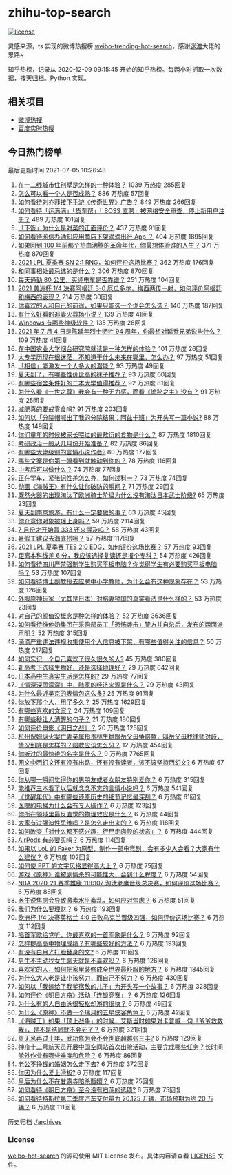 # zhihu-top-search

[![license](https://img.shields.io/github/license/Arrackisarookie/zhihu-top-search)](https://github.com/Arrackisarookie/zhihu-top-search/blob/master/LICENSE)

灵感来源，ts 实现的微博热搜榜 [weibo-trending-hot-search](https://github.com/justjavac/weibo-trending-hot-search)，感谢[迷渡](https://github.com/justjavac)大佬的思路~

知乎热榜，记录从 2020-12-09 09:15:45 开始的知乎热榜。每两小时抓取一次数据，按天[归档](./archives)。Python 实现。

## 相关项目
+ [微博热搜](https://github.com/Arrackisarookie/weibo-hot-search)
+ [百度实时热搜](https://github.com/Arrackisarookie/baidu-hot-search)

## 今日热门榜单

<!-- Rank Begin -->

最后更新时间 2021-07-05 10:26:48

1. [在一二线城市住别墅是怎样的一种体验？](https://www.zhihu.com/question/350485995) 1039 万热度 285回复
1. [怎么可以看一个人是否成熟？](https://www.zhihu.com/question/415808060) 886 万热度 57回复
1. [如何看待刘亦菲接下手游《传奇世界》广告？](https://www.zhihu.com/question/469422532) 849 万热度 266回复
1. [如何看待「运满满」「货车帮」「 BOSS 直聘」被网络安全审查，停止新用户注册？](https://www.zhihu.com/question/470104949) 489 万热度 101回复
1. [「下饭」为什么是对菜的正面评价？](https://www.zhihu.com/question/468067386) 437 万热度 91回复
1. [如何看待网信办通知应用商店下架滴滴出行 App ？](https://www.zhihu.com/question/470015739) 404 万热度 1895回复
1. [如果回到 100 年前那个热血沸腾的革命年代，你最想体验谁的人生？](https://www.zhihu.com/question/460118166) 371 万热度 870回复
1. [2021 LPL 夏季赛 SN 2:1 RNG，如何评价这场比赛？](https://www.zhihu.com/question/470013968) 362 万热度 176回复
1. [和同事相处最忌讳的是什么？](https://www.zhihu.com/question/294492493) 306 万热度 870回复
1. [每天通勤 80 公里，买纯电车是否靠谱？](https://www.zhihu.com/question/468510743) 251 万热度 104回复
1. [2021 美洲杯 1/4 决赛阿根廷 3-0 厄瓜多尔，梅西两传一射，如何评价阿根廷和梅西的表现？](https://www.zhihu.com/question/469925866) 214 万热度 30回复
1. [你喜欢的人和自己的前途，如果只能选一个你会怎么选？](https://www.zhihu.com/question/469180114) 140 万热度 187回复
1. [有什么好看的追妻火葬场小说？](https://www.zhihu.com/question/463891070) 139 万热度 41回复
1. [Windows 有哪些神级软件？](https://www.zhihu.com/question/465494790) 135 万热度 28回复
1. [2021 年 7 月 4 日是陈延年烈士牺牲 94 周年，你最想对延乔兄弟说些什么？](https://www.zhihu.com/question/469914836) 109 万热度 41回复
1. [在中国农业大学烟台研究院就读是一种怎样的体验？](https://www.zhihu.com/question/395900199) 101 万热度 26回复
1. [大专学历现在很迷茫，不知道干什么未来在哪里，怎么办？](https://www.zhihu.com/question/467003536) 97 万热度 51回复
1. [「相信」能激发一个人多大的潜能？](https://www.zhihu.com/question/469081139) 93 万热度 49回复
1. [夏天到了，有哪些性价比高的袜子推荐？](https://www.zhihu.com/question/453321741) 93 万热度 60回复
1. [有哪些宿舍条件好的二本大学值得推荐？](https://www.zhihu.com/question/405920733) 92 万热度 81回复
1. [为什么看《一世之尊》我会有一种无力感，而看《诡秘之主》没有？](https://www.zhihu.com/question/466875284) 91 万热度 25回复
1. [减肥真的要戒零食吗?](https://www.zhihu.com/question/468839689) 91 万热度 203回复
1. [如何以「分院帽喊出了我的分院结果：阿兹卡班」为开头写一篇小说?](https://www.zhihu.com/question/386972533) 88 万热度 149回复
1. [你们童年的时候被家长喂过的最敷衍的食物是什么？](https://www.zhihu.com/question/462844792) 87 万热度 1810回复
1. [考研政治一般从几月份开始准备？](https://www.zhihu.com/question/378053241) 82 万热度 86回复
1. [有哪些大佬级别的言情小说作者?](https://www.zhihu.com/question/323889571) 80 万热度 177回复
1. [哪些文案是你第一眼看到就触动到你的？](https://www.zhihu.com/question/454171964) 78 万热度 116回复
1. [中考后可以做什么？](https://www.zhihu.com/question/465877304) 74 万热度 77回复
1. [正在学车，紧张记性差怎么办，如何过科一？](https://www.zhihu.com/question/458621193) 73 万热度 74回复
1. [动画《海贼王》有什么让你破防的瞬间？](https://www.zhihu.com/question/466340998) 71 万热度 29回复
1. [既然火器的出现淘汰了欧洲骑士阶级为什么没有淘汰日本武士阶级?](https://www.zhihu.com/question/469293153) 65 万热度 23回复
1. [夏天到南京旅游，有什么一定要做的事？](https://www.zhihu.com/question/469022675) 63 万热度 45回复
1. [你介意你对象被瑶上身吗？](https://www.zhihu.com/question/429956758) 59 万热度 2114回复
1. [7 月份才开始背 333 还来得及吗？](https://www.zhihu.com/question/405506994) 58 万热度 43回复
1. [暑假工建议去海底捞吗？](https://www.zhihu.com/question/398756321) 57 万热度 117回复
1. [2021 LPL 夏季赛 TES 2:0 EDG，如何评价这场比赛？](https://www.zhihu.com/question/469986525) 57 万热度 93回复
1. [距离本科线差 6 分，我应该选择复读还是报个专科？](https://www.zhihu.com/question/467517153) 54 万热度 426回复
1. [如何看待四川严禁强制学生购买平板电脑？你觉得学生有必要购买平板电脑吗？](https://www.zhihu.com/question/469907647) 53 万热度 107回复
1. [如何看待博士副教授去应聘中小学教师，为什么会有这种现象存在？](https://www.zhihu.com/question/469006927) 53 万热度 126回复
1. [外服原神玩家（尤其是日本）对稻妻锁国的真实看法是什么样的？](https://www.zhihu.com/question/469647926) 53 万热度 23回复
1. [对自己的颜值没概念是种怎样的体验？](https://www.zhihu.com/question/309262006) 52 万热度 3636回复
1. [如何看待维他奶集团在采购部员工「恐怖袭击」警方并自杀后，发布的两面派声明？](https://www.zhihu.com/question/469732478) 52 万热度 315回复
1. [滴滴严重违法违规收集使用个人信息被下架，有哪些值得关注的信息？](https://www.zhihu.com/question/470016029) 50 万热度 217回复
1. [如何忘记一个自己喜欢了很久很久的人?](https://www.zhihu.com/question/468233405) 45 万热度 380回复
1. [新高考下选择生物好，还是选择地理好？](https://www.zhihu.com/question/463643144) 29 万热度 642回复
1. [日本高中生真实生活是怎样的?](https://www.zhihu.com/question/358652855) 29 万热度 77回复
1. [《情深深雨濛濛》中，陆家的经济来源是什么？](https://www.zhihu.com/question/54479741) 29 万热度 43回复
1. [为什么最近吴京的表情包这么多?](https://www.zhihu.com/question/459051105) 25 万热度 91回复
1. [你放下那个人，用了多久？](https://www.zhihu.com/question/459105986) 25 万热度 1629回复
1. [有哪些喜欢的文案？](https://www.zhihu.com/question/460143596) 24 万热度 109回复
1. [有哪些秒让人清醒的句子？](https://www.zhihu.com/question/464766380) 21 万热度 180回复
1. [如何评价电影《明日之战》？](https://www.zhihu.com/question/469466765) 20 万热度 125回复
1. [杭州保姆纵火案亡妻亲属指责林生斌跟岳父母争赔款，叫岳父母找律师对峙，情况到底是怎样的？赔款应该怎么分？](https://www.zhihu.com/question/469306984) 12 万热度 454回复
1. [你听过的最惊艳的名字是什么？](https://www.zhihu.com/question/265694919) 9 万热度 7765回复
1. [网文中西幻文还有没有出路，还有没有读者，该不该坚持西幻文?](https://www.zhihu.com/question/469646044) 6 万热度 67回复
1. [你从哪一瞬间觉得你的男朋友或者女朋友特别爱你？](https://www.zhihu.com/question/310415598) 6 万热度 315回复
1. [能推荐三本看了以后就念念不忘的言情小说吗？](https://www.zhihu.com/question/420713607) 6 万热度 541回复
1. [《觉醒年代》中有哪些还原历史的细节记忆最深刻？](https://www.zhihu.com/question/451486276) 6 万热度 61回复
1. [医院的电梯为什么会有专人操作？](https://www.zhihu.com/question/275348817) 6 万热度 123回复
1. [你所在领域里最反直觉的物理效应是什么？](https://www.zhihu.com/question/466498607) 6 万热度 44回复
1. [大家有过强迫性思维吗？是怎么走出来的？](https://www.zhihu.com/question/400662217) 6 万热度 118回复
1. [如何改变「对什么都不感兴趣，行尸走肉般的状态」？](https://www.zhihu.com/question/31249796) 6 万热度 444回复
1. [AirPods 有必要买吗？](https://www.zhihu.com/question/465884888) 6 万热度 114回复
1. [如果以 LoL 的 Faker 为原型，制作一部电竞剧，会有多少人会看？大家有什么建议？](https://www.zhihu.com/question/467272877) 6 万热度 102回复
1. [如何使 PPT 的文字风格显得高大上？](https://www.zhihu.com/question/26104860) 6 万热度 75回复
1. [游戏《原神》谁被剧情杀的可能性大，会到什么程度？](https://www.zhihu.com/question/466856390) 6 万热度 54回复
1. [NBA 2020-21 赛季雄鹿 118:107 淘汰老鹰晋级总决赛，如何评价这场比赛？](https://www.zhihu.com/question/469901211) 6 万热度 88回复
1. [医生说焦虑会导致激素水平紊乱，如何应对焦虑？](https://www.zhihu.com/question/469907164) 6 万热度 51回复
1. [我们为什么要理财？](https://www.zhihu.com/question/24177177) 6 万热度 193回复
1. [欧洲杯 1/4 决赛英格兰 4:0 击败乌克兰晋级四强，如何评价这场比赛？](https://www.zhihu.com/question/469893448) 6 万热度 112回复
1. [唱首军歌给党听，你最喜欢的一首军歌是什么？](https://www.zhihu.com/question/469697834) 6 万热度 92回复
1. [怎样提高高中物理成绩？有哪些较好的方法？](https://www.zhihu.com/question/20300295) 6 万热度 193回复
1. [有没有白月光打脸替身的文?](https://www.zhihu.com/question/459071698) 6 万热度 111回复
1. [男生不主动找女生聊天就是不喜欢吗？](https://www.zhihu.com/question/428269881) 6 万热度 126回复
1. [喜欢宅的人，如何把家里装修成全世界最舒服的地方？](https://www.zhihu.com/question/35781319) 6 万热度 1845回复
1. [为什么大人老是让小孩努力，而自己不努力？](https://www.zhihu.com/question/465729487) 6 万热度 430回复
1. [如何以「我嫁给了我爹宿敌的儿子」为开头写一个故事？](https://www.zhihu.com/question/425380931) 6 万热度 328回复
1. [如何评价《明日方舟》活动「连锁竞赛」？](https://www.zhihu.com/question/469569572) 6 万热度 126回复
1. [为什么有的人自由泳很轻松却游的很快？](https://www.zhihu.com/question/368523197) 6 万热度 49回复
1. [为什么《原神》不做一个璃月的五星侠客角色？](https://www.zhihu.com/question/468594400) 6 万热度 42回复
1. [《海贼王》如果「顶上战争」的时候，艾斯当时如果对卡普喊一句「爷爷救救我」，是不是结局就不会死了？](https://www.zhihu.com/question/275781764) 6 万热度 321回复
1. [张无忌再过十年，武功修为会不会彻底超越张三丰?](https://www.zhihu.com/question/458327600) 6 万热度 129回复
1. [神舟十二号航天员开展中国空间站首次出舱活动，主要完成哪些任务？长时间舱外作业有哪些难度和危险？](https://www.zhihu.com/question/469911953) 6 万热度 86回复
1. [老公不挣钱的婚姻怎么走下去?](https://www.zhihu.com/question/374704037) 6 万热度 372回复
1. [你因为什么爱上滑板?](https://www.zhihu.com/question/435394228) 6 万热度 117回复
1. [皇后为什么不在甘露寺暗杀甄嬛？](https://www.zhihu.com/question/323782581) 6 万热度 75回复
1. [如何看待《明日方舟》至今没有扫荡的选项?](https://www.zhihu.com/question/469337436) 6 万热度 75回复
1. [如何看待特斯拉第二季度汽车交付量为 20.125 万辆，市场预期为约 20 万辆？](https://www.zhihu.com/question/469602719) 6 万热度 111回复
<!-- Rank End -->

历史归档 [./archives](./archives)

### License

[weibo-hot-search](https://github.com/Arrackisarookie/zhihu-top-search) 的源码使用 MIT License 发布。具体内容请查看 [LICENSE](./LICENSE) 文件。
